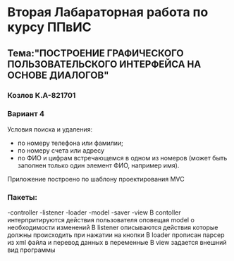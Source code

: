 # Вторая Лабараторная работа по курсу ППвИС

## Тема:"ПОСТРОЕНИЕ ГРАФИЧЕСКОГО ПОЛЬЗОВАТЕЛЬСКОГО ИНТЕРФЕЙСА НА ОСНОВЕ ДИАЛОГОВ"


### Козлов К.А-821701
### Вариант 4
 
Условия поиска и удаления:
- по номеру телефона или фамилии;
- по номеру счета или адресу
- по ФИО и цифрам встречающемся в одном из номеров (может
быть заполнен только один элемент ФИО, например имя).

Приложение построено по шаблону проектирования MVC
### Пакеты:
-controller
-listener
-loader
-model
-saver
-view
В contoller интерпритируются действия пользователя оповещая model о необходимости изменений
В listener описываются действия которые должны происходить при нажатии на кнопки
В loader прописан парсер из xml файла и перевод данных в переменные 
В view задается внешний вид программы 
